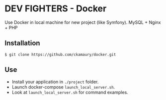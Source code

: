 # DEV FIGHTERS - Docker

Use Docker in local machine for new project (like Symfony).
MySQL + Nginx + PHP

Installation
------------

```shell
$ git clone https://github.com/ckamaury/docker.git
```

Use
------------

- Install your application in ```./project``` folder.
- Launch docker-compose ```launch_local_server.sh```.
- Look at ```launch_local_server.sh``` for command examples.

